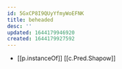 ```yaml
---
id: 5GxCP8I9QUyYfmyWoEFNK
title: beheaded
desc: ''
updated: 1644179946920
created: 1644179927592
---
```


- [[p.instanceOf]] [[c.Pred.Shapow]]
